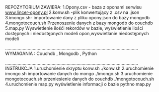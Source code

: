 REPOZYTORIUM ZAWIERA:
1.Opony.csv - baza z oponami serwisu www.lincer-opony.pl
2.konw.sh -plik konwertujący z .csv  na .json
3.imongo.sh- importowanie dany z pliku opony.json do bazy mongodb
4.mongotocouch.sh Przenoszenie danych z bazy mongodb do couchdb
5.map.py Wyswietlenie ilośći rekordów w bazie, wyświetlenie ilości dostępnych i niedostępnych  modeli opon,wyswietlanie niedostępnych modeli

..........................................................................................................
WYMAGANIA : 
Couchdb , Mongodb , Python

..........................................................................................................
INSTRUKCJA
1.uruchomienie skryptu konw.sh
   ./konw.sh
2.uruchomienie imongo.sh importowanie danych do mongo
   ./imongo.sh
3.uruchomienie mongotocouch.sh przeniesienie danych do couchdb
  ./mongotocouch.sh
4.uruchomienie map.py  wyświetlenie informacji o bazie
pythno map.py 
